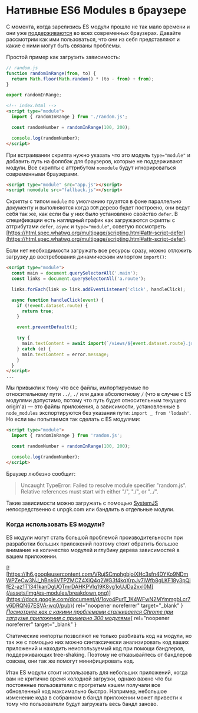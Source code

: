 # Нативные ES6 Modules в браузере

С момента, когда зарелизись ES модули прошло не так мало времени и они уже [поддерживаются](https://caniuse.com/es6-module) во всех современных браузерах. Давайте рассмотрим как ими пользоваться, что они из себя представляют и какие с ними могут быть связаны проблемы.

Простой пример как загрузить зависимость:

```javascript
// random.js
function randomInRange(from, to) {
  return Math.floor(Math.random() * (to - from) + from);
}

export randomInRange;
```

```html
<!-- index.html -->
<script type="module">
  import { randomInRange } from './random.js';

  const randomNumber = randomInRange(100, 200);

  console.log(randomNumber);
</script>
```

При встраивании скрипта нужно указать что это модуль `type="module"` и добавить путь на фоллбэк для браузеров, которые не поддерживают модули. Все скрипты с аттрибутом `nomodule` будут игнорироваться современными браузерами.

```html
<script type="module" src="app.js"></script>
<script nomodule src="fallback.js"></script>
```

Скрипты с типом `module` по умолчанию грузятся в фоне параллельно документу и выполняются когда `DOM` дерево будет построено, они ведут себя так же, как если бы у них было установлено свойство `defer`. В спецификации есть наглядный график как загружаются скрипты с аттрибутами `defer`, `async` и `type="module"`, советую посмотреть [https://html.spec.whatwg.org/multipage/scripting.html#attr-script-defer](https://html.spec.whatwg.org/multipage/scripting.html#attr-script-defer).

Если нет необходимости загружать все ресурсы сразу, можно отложить загрузку до востребования динамическим импортом `import()`:

```html
<script type="module">
  const main = document.querySelectorAll('.main');
  const links = document.querySelectorAll('a.route');

  links.forEach(link => link.addEventListener('click', handleClick);

  async function handleClick(event) {
    if (!event.dataset.route) {
      return true;
    }

    event.preventDefault();

    try {
      main.textContent = await import(`/views/${event.dataset.route}.js`);
    } catch (e) {
      main.textContent = error.message;
    }
  }
</script>
...
```

Мы привыкли к тому что все файлы, импортируемые по относительному пути `../`, `./` или даже абсолютному `/` (что в случае с ES модулями допустимо, потому что путь будет относительным текущего origin'а) — это файлы приложения, а зависимости, установленные в `node_modules` экспортируются без указания пути: `import _ from 'lodash'`. Но если мы попытаемся так сделать с ES модулями:

```html
<script type="module">
  import { randomInRange } from 'random.js';

  const randomNumber = randomInRange(100, 200);

  console.log(randomNumber);
</script>
```

Браузер любезно сообщит:

> Uncaught TypeError: Failed to resolve module specifier "random.js". Relative references must start with either "/", "./", or "../".

Такие зависимости можно загружать с помощью [SystemJS](https://github.com/systemjs/systemjs) непосредственно с unpgk.com или бандлить в отдельные модули.

### Когда использовать ES модули?

ЕS модули могут стать большой проблемой производительности при разработки больших приложений поэтому стоит обратить большое внимание на количество модулей и глубину дерева зависимостей в вашем приложении.

[![https://lh6.googleusercontent.com/VRujSCmohgbjoiXHc3sfn4DYKo9NDmWPZeCw3NJ_hBnk6VTPZMCZ4XiQ4q2WG3f4kqXrpJv7lWfb8gLKF18y3pQifE2-az1T1341kanDgUOTmrDAHKPVlq19K8vg1oUJDa2xxl0M](/assets/img/es-modules/breakdown.png)](https://docs.google.com/document/d/1ovo4PurT_1K4WFwN2MYmmgbLcr7v6DRQN67ESVA-wq0/pub){ rel="noopener noreferrer" target="_blank" }
[_Посмотрите как с какими проблемами сталкивается Chrome при загрузке приложения с примерно 300 модулями_](https://docs.google.com/document/d/1ovo4PurT_1K4WFwN2MYmmgbLcr7v6DRQN67ESVA-wq0/pub){ rel="noopener noreferrer" target="_blank" }


Статические импорты позволяют не только разбивать код на модули, но так же с помощью них можно синтаксически анализировать код ваших приложений и находить неиспользуемый код при помощи бандлеров, поддерживающих tree-shaking. Поэтому не отказывайтесь от бандлеров совсем, они так же помогут минифицировать код.

Итак ES модули стоит использовать для небольших приложений, когда вам не критично время холодной загрузки, однако важно что бы постоянные пользователи с прогретым кэшем получали все обновленный код максимально быстро. Например, небольшое изменение кода в собранном в бандл приложении может привести к тому что пользователи будут загружать весь бандл заново.
